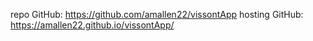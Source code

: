repo GitHub: https://github.com/amallen22/vissontApp
hosting GitHub: https://amallen22.github.io/vissontApp/